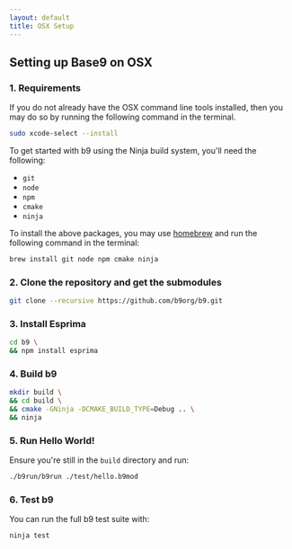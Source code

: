 ```yaml
---
layout: default
title: OSX Setup
---
```


## Setting up Base9 on OSX

### 1. Requirements

If you do not already have the OSX command line tools installed, then you may do so by running the following command in the terminal.

```sh
sudo xcode-select --install
```

To get started with b9 using the Ninja build system, you'll need the following:

* `git` 
* `node`
* `npm`
* `cmake`
* `ninja`

To install the above packages, you may use [homebrew](https://brew.sh/) and run the following command in the terminal:
```sh
brew install git node npm cmake ninja
```

### 2. Clone the repository and get the submodules

```sh
git clone --recursive https://github.com/b9org/b9.git
```

### 3. Install Esprima
```sh
cd b9 \
&& npm install esprima
```
### 4. Build b9

```sh
mkdir build \
&& cd build \
&& cmake -GNinja -DCMAKE_BUILD_TYPE=Debug .. \
&& ninja
```

### 5. Run Hello World!

Ensure you're still in the `build` directory and run:

```sh
./b9run/b9run ./test/hello.b9mod
```

### 6. Test b9

You can run the full b9 test suite with:

```sh
ninja test
```
